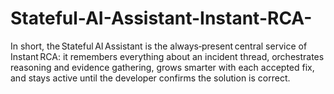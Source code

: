 # Stateful-AI-Assistant-Instant-RCA-
In short, the Stateful AI Assistant is the always‑present central service of Instant RCA: it remembers everything about an incident thread, orchestrates reasoning and evidence gathering, grows smarter with each accepted fix, and stays active until the developer confirms the solution is correct.
